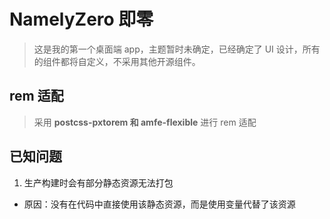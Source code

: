 # NamelyZero 即零

> 这是我的第一个桌面端 app，主题暂时未确定，已经确定了 UI 设计，所有的组件都将自定义，不采用其他开源组件。

## rem 适配

> 采用 **postcss-pxtorem 和 amfe-flexible** 进行 rem 适配

## 已知问题

1. 生产构建时会有部分静态资源无法打包

- 原因：没有在代码中直接使用该静态资源，而是使用变量代替了该资源
